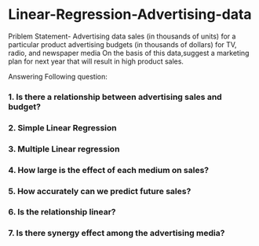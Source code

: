 # Linear-Regression-Advertising-data

Priblem Statement- Advertising data sales (in thousands of units) for a particular product advertising budgets 
(in thousands of dollars) for TV, radio, and newspaper media
On the basis of this data,suggest a marketing plan for next year that will result in high product sales.


Answering Following question:
### 1.	Is there a relationship between advertising sales and budget?
### 2.	Simple Linear Regression
### 3.  Multiple Linear regression
### 4.	How large is the effect of each medium on sales?
### 5.	How accurately can we predict future sales? 
### 6.	Is the relationship linear? 
### 7.	Is there synergy effect among the advertising media? 

